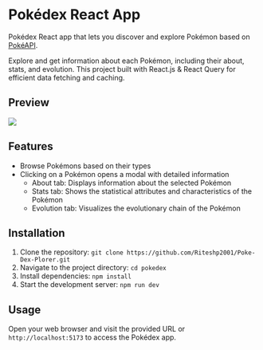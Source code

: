 ﻿# Pokédex React App

Pokédex React app that lets you discover and explore Pokémon based on [PokéAPI](https://pokeapi.co/).

Explore and get information about each Pokémon, including their about, stats, and evolution.
This project built with React.js & React Query for efficient data fetching and caching.

## Preview

![](https://i.imgur.com/xAN9qtd.png)

## Features
- Browse Pokémons based on their types
- Clicking on a Pokémon opens a modal with detailed information
  - About tab: Displays information about the selected Pokémon
  - Stats tab: Shows the statistical attributes and characteristics of the Pokémon
  - Evolution tab: Visualizes the evolutionary chain of the Pokémon

## Installation

1. Clone the repository: `git clone https://github.com/Riteshp2001/Poke-Dex-Plorer.git`
2. Navigate to the project directory: `cd pokedex`
3. Install dependencies: `npm install`
4. Start the development server: `npm run dev`

## Usage

Open your web browser and visit the provided URL or `http://localhost:5173` to access the Pokédex app.
